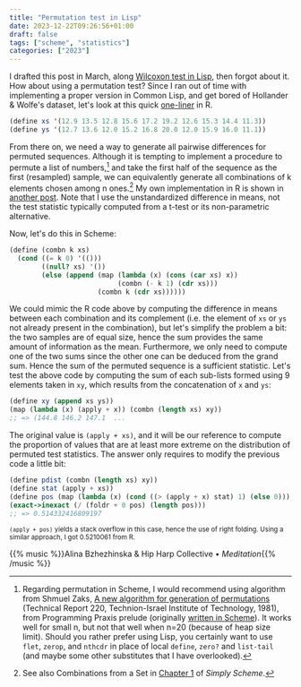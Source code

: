 ```yaml
---
title: "Permutation test in Lisp"
date: 2023-12-22T09:26:56+01:00
draft: false
tags: ["scheme", "statistics"]
categories: ["2023"]
---
```


I drafted this post in March, along [Wilcoxon test in Lisp](/post/wilcoxon-test-in-lisp/), then forgot about it. How about using a permutation test? Since I ran out of time with implementing a proper version in Common Lisp, and get bored of Hollander & Wolfe's dataset, let's look at this quick [one-liner](https://stats.stackexchange.com/a/43967) in R.

```scheme
(define xs '(12.9 13.5 12.8 15.6 17.2 19.2 12.6 15.3 14.4 11.3))
(define ys '(12.7 13.6 12.0 15.2 16.8 20.0 12.0 15.9 16.0 11.1))
```

From there on, we need a way to generate all pairwise differences for permuted sequences. Although it is tempting to implement a procedure to permute a list of numbers,[^1] and take the first half of the sequence as the first (resampled) sample, we can equivalently generate all combinations of k elements chosen among n ones.[^2] My own implementation in R is shown in [another post](/post/bootstrap-test). Note that I use the unstandardized difference in means, not the test statistic typically computed from a t-test or its non-parametric alternative.

Now, let's do this in Scheme:

```scheme
(define (combn k xs)
  (cond ((= k 0) '(()))
        ((null? xs) '())
        (else (append (map (lambda (x) (cons (car xs) x))
                           (combn (- k 1) (cdr xs)))
                      (combn k (cdr xs))))))
```

We could mimic the R code above by computing the difference in means between each combination and its complement (i.e. the element of `xs` or `ys` not already present in the combination), but let's simplify the problem a bit: the two samples are of equal size, hence the sum provides the same amount of information as the mean. Furthermore, we only need to compute one of the two sums since the other one can be deduced from the grand sum. Hence the sum of the permuted sequence is a sufficient statistic. Let's test the above code by computing the sum of each sub-lists formed using 9 elements taken in `xy`, which results from the concatenation of `x` and `ys`:

```scheme
(define xy (append xs ys))
(map (lambda (x) (apply + x)) (combn (length xs) xy))
;; => (144.8 146.2 147.1  ...
```

The original value is `(apply + xs)`, and it will be our reference to compute the proportion of values that are at least more extreme on the distribution of permuted test statistics. The answer only requires to modify the previous code a little bit:

```scheme
(define pdist (combn (length xs) xy))
(define stat (apply + xs))
(define pos (map (lambda (x) (cond ((> (apply + x) stat) 1) (else 0))) pdist))
(exact->inexact (/ (foldr + 0 pos) (length pos)))
;; => 0.514332416809197
```
<small>`(apply + pos)` yields a stack overflow in this case, hence the use of right folding. Using a similar approach, I got 0.5210061 from R.</small>

{{% music %}}Alina Bzhezhinska & Hip Harp Collective • _Meditation_{{% /music %}}

[^1]: Regarding permutation in Scheme, I would recommend using algorithm from Shmuel Zaks, [A new algorithm for generation of permutations](https://link.springer.com/article/10.1007/BF01937486) (Technical Report 220, Technion-Israel Institute of Technology, 1981), from Programming Praxis prelude (originally [written in Scheme](https://programmingpraxis.com/contents/standard-prelude/#comment-2790)). It works well for small n, but not that well when n=20 (because of heap size limit). Should you rather prefer using Lisp, you certainly want to use `flet`, `zerop`, and `nthcdr` in place of local `define`, `zero?` and `list-tail` (and maybe some other substitutes that I have overlooked).
[^2]: See also Combinations from a Set in [Chapter 1](https://people.eecs.berkeley.edu/~bh/ssch1/showing.html) of _Simply Scheme_.

